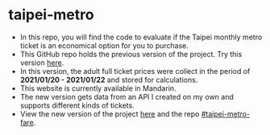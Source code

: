 # taipei-metro
- In this repo, you will find the code to evaluate if the Taipei monthly metro ticket is an economical option for you to purchase. 
- This GitHub repo holds the previous version of the project. Try this version [here](https://graziosog.github.io/mrt_prev/mrt.html). 
- In this version, the adult full ticket prices were collect in the period of **2021/01/20 - 2021/01/22** and stored for calculations. 
- This website is currently available in Mandarin. 
- The new version gets data from an API I created on my own and supports different kinds of tickets. 
- View the new version of the project [here](https://graziosog.github.io/mrt/mrt.html) and the repo [#taipei-metro-fare](https://github.com/GraziosoG/taipei-metro-fare). 
